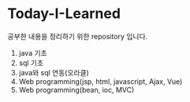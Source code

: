 # Today-I-Learned
공부한 내용을 정리하기 위한 repository 입니다.

1. java 기초
2. sql 기초
3. java와 sql 연동(오라클)
4. Web programming(jsp, html, javascript, Ajax, Vue)
5. Web programming(bean, ioc, MVC)
